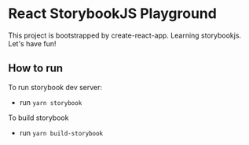 # React StorybookJS Playground

This project is bootstrapped by create-react-app.
Learning storybookjs. Let's have fun!

## How to run

To run storybook dev server:

- run `yarn storybook`

To build storybook

- run `yarn build-storybook`
